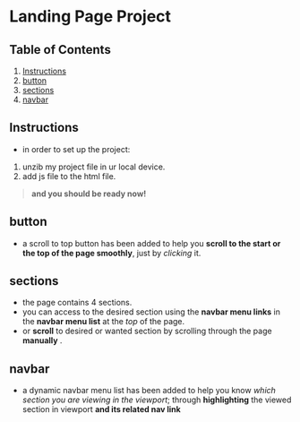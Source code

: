 # Landing Page Project

## Table of Contents
1. [Instructions](#instructions)
2. [button](#button)
3. [sections](#section)
4. [navbar](#navbar)


## Instructions
+ in order to set up the project:
1. unzib my project file in ur local device.
2. add js file to the html file.
> **and you should be ready now!**

## button
+ a scroll to top button has been added to help you **scroll to the start or the top of the page smoothly**, just by *clicking* it.


## sections
+ the page contains 4 sections.
+ you can access to the desired section using the **navbar menu links** in the **navbar menu list** at the *top* of the page. 
+ or **scroll** to desired or wanted section by scrolling through the page **manually** .

## navbar
+ a dynamic navbar menu list has been added to help you know *which section you are viewing in the viewport*; through **highlighting** the viewed section in viewport **and its related nav link**
